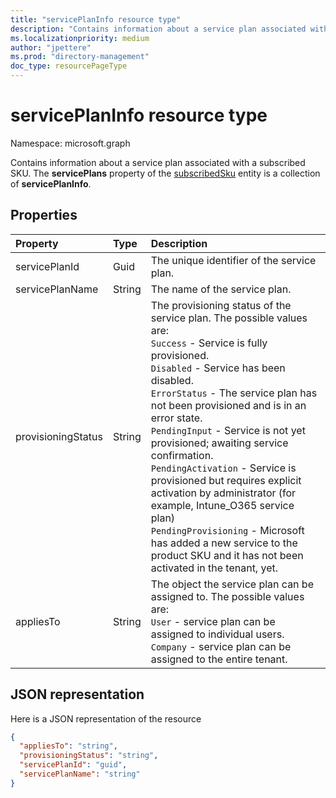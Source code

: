 ```yaml
---
title: "servicePlanInfo resource type"
description: "Contains information about a service plan associated with a subscribed SKU. The **servicePlans** property of the subscribedSku entity is a collection of **servicePlanInfo**."
ms.localizationpriority: medium
author: "jpettere"
ms.prod: "directory-management"
doc_type: resourcePageType
---
```


# servicePlanInfo resource type

Namespace: microsoft.graph

Contains information about a service plan associated with a subscribed SKU. The **servicePlans** property of the [subscribedSku](subscribedsku.md) entity is a collection of **servicePlanInfo**.


## Properties
| Property	   | Type	|Description|
|:---------------|:--------|:----------|
|servicePlanId|Guid|The unique identifier of the service plan.|
|servicePlanName|String|The name of the service plan.|
|provisioningStatus|String|The provisioning status of the service plan. The possible values are:<br/>`Success` - Service is fully provisioned.<br/>`Disabled` - Service has been disabled.<br/>`ErrorStatus` - The service plan has not been provisioned and is in an error state.<br/>`PendingInput` - Service is not yet provisioned; awaiting service confirmation.<br/>`PendingActivation` - Service is provisioned but requires explicit activation by administrator (for example, Intune_O365 service plan)<br/>`PendingProvisioning` - Microsoft has added a new service to the product SKU and it has not been activated in the tenant, yet.|
|appliesTo|String|The object the service plan can be assigned to. The possible values are:<br/>`User` - service plan can be assigned to individual users.<br/>`Company` - service plan can be assigned to the entire tenant.|

## JSON representation

Here is a JSON representation of the resource

<!-- {
  "blockType": "resource",
  "optionalProperties": [

  ],
  "@odata.type": "microsoft.graph.servicePlanInfo"
}-->

```json
{
  "appliesTo": "string",
  "provisioningStatus": "string",
  "servicePlanId": "guid",
  "servicePlanName": "string"
}

```

<!-- uuid: 8fcb5dbc-d5aa-4681-8e31-b001d5168d79
2015-10-25 14:57:30 UTC -->
<!-- {
  "type": "#page.annotation",
  "description": "servicePlanInfo resource",
  "keywords": "",
  "section": "documentation",
  "tocPath": ""
}-->

